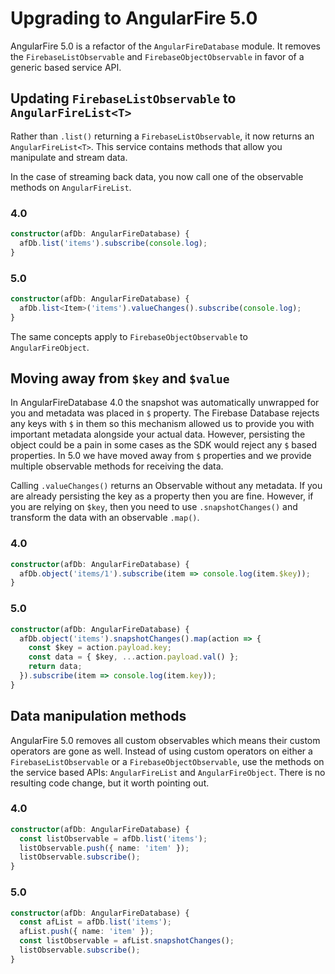 # Upgrading to AngularFire 5.0

AngularFire 5.0 is a refactor of the `AngularFireDatabase` module. It removes the `FirebaseListObservable` and `FirebaseObjectObservable` in favor of a generic based service API.

## Updating `FirebaseListObservable` to `AngularFireList<T>`

Rather than `.list()` returning a `FirebaseListObservable`, it now returns an `AngularFireList<T>`. This service contains methods that allow you manipulate and stream data. 

In the case of streaming back data, you now call one of the observable methods on `AngularFireList`.

### 4.0
```ts
constructor(afDb: AngularFireDatabase) {
  afDb.list('items').subscribe(console.log);
}
```

### 5.0

```ts
constructor(afDb: AngularFireDatabase) {
  afDb.list<Item>('items').valueChanges().subscribe(console.log);
}
```

The same concepts apply to `FirebaseObjectObservable` to `AngularFireObject`.

## Moving away from `$key` and `$value`

In AngularFireDatabase 4.0 the snapshot was automatically unwrapped for you and metadata was placed in `$` property. The Firebase Database rejects any keys with `$` in them so this mechanism allowed us to provide you with important metadata alongside your actual data. However, persisting the object could be a pain in some cases as the SDK would reject any `$` based properties. In 5.0 we have moved away from `$` properties and we provide multiple observable methods for receiving the data.

Calling `.valueChanges()` returns an Observable without any metadata. If you are already persisting the key as a property then you are fine. However, if you are relying on `$key`, then you need to use `.snapshotChanges()` and transform the data with an observable `.map()`.

### 4.0
```ts
constructor(afDb: AngularFireDatabase) {
  afDb.object('items/1').subscribe(item => console.log(item.$key));
}
```

### 5.0
```ts
constructor(afDb: AngularFireDatabase) {
  afDb.object('items').snapshotChanges().map(action => {
    const $key = action.payload.key;
    const data = { $key, ...action.payload.val() };
    return data;
  }).subscribe(item => console.log(item.key));
}
```

## Data manipulation methods

AngularFire 5.0 removes all custom observables which means their custom operators are gone as well. Instead of using custom operators on either a `FirebaseListObservable` or a `FirebaseObjectObservable`, use the methods on the service based APIs: `AngularFireList` and `AngularFireObject`. There is no resulting code change, but it worth pointing out.

### 4.0
```ts
constructor(afDb: AngularFireDatabase) {
  const listObservable = afDb.list('items');
  listObservable.push({ name: 'item' });
  listObservable.subscribe();
}
```

### 5.0
```ts
constructor(afDb: AngularFireDatabase) {
  const afList = afDb.list('items');
  afList.push({ name: 'item' });
  const listObservable = afList.snapshotChanges();
  listObservable.subscribe();
}
```
